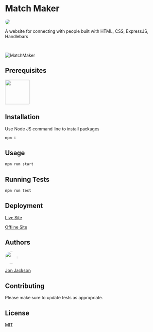 # Match Maker
  
  <img style="border-radius: 20px;" src="https://img.shields.io/static/v1?label=LICENSE&message=MIT&color=BLUE&style=for-the-badge">

<br>

A website for connecting with people built with HTML, CSS, ExpressJS, Handlebars

<br>

![MatchMaker](images/MatchMaker.PNG)

## Prerequisites

<a href="https://nodejs.org/en/"><img width=80 height=80 src="./images/logo.svg"></a>

## Installation

Use Node JS command line to install packages

```bash
npm i
```

## Usage

```bash
npm run start
```

## Running Tests

```bash
npm run test
```

## Deployment

[Live Site](https://my-match-maker.onrender.com/)

[Offline Site](https://matchmaker-azure.azurewebsites.net/)

## Authors

<img width=40 height=40 style="border-radius: 50%;" src="https://avatars1.githubusercontent.com/u/36890724?v=4">

[Jon Jackson](http://github.com/ocskier)

## Contributing
Please make sure to update tests as appropriate.

## License

[MIT](LICENSE)

